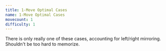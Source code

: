 ```yaml
---
title: 1-Move Optimal Cases
name: 1-Move Optimal Cases
movecount: 1
difficulty: 1
---
```


There is only really one of these cases, accounting for left/right mirroring.  Shouldn't be too hard to memorize.
